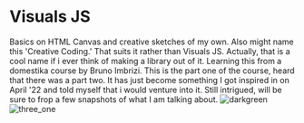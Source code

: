 # Visuals JS 
Basics on HTML Canvas and creative sketches of my own. Also might name this 'Creative Coding.' 
That suits it rather than Visuals JS. Actually, that is a cool name if i ever think of making a library out of it. Learning this from a domestika course by Bruno Imbrizi. This is the part one of the course, heard that there was a part two. 
It has just become something I got inspired in on April '22 and told myself that i would venture into it. Still intrigued, will be sure to frop a few snapshots of what I am talking about. 
![darkgreen](https://github.com/magvtv/VisualJS/assets/62017731/f246ccf3-f991-429c-9bca-e2c68e4c9125)
![three_one](https://github.com/magvtv/VisualJS/assets/62017731/ef3af309-7987-4b46-a912-e3dc59de1b4e)
